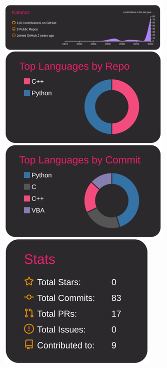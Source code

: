 [![](https://raw.githubusercontent.com/Kalancs/Kalancs/main/profile-summary-card-output/monokai/0-profile-details.svg)](https://github.com/vn7n24fzkq/github-profile-summary-cards)
[![](https://raw.githubusercontent.com/Kalancs/Kalancs/main/profile-summary-card-output/monokai/1-repos-per-language.svg)](https://github.com/vn7n24fzkq/github-profile-summary-cards)
[![](https://raw.githubusercontent.com/Kalancs/Kalancs/main/profile-summary-card-output/monokai/2-most-commit-language.svg)](https://github.com/vn7n24fzkq/github-profile-summary-cards)
[![](https://raw.githubusercontent.com/Kalancs/Kalancs/main/profile-summary-card-output/monokai/3-stats.svg)](https://github.com/vn7n24fzkq/github-profile-summary-cards)
